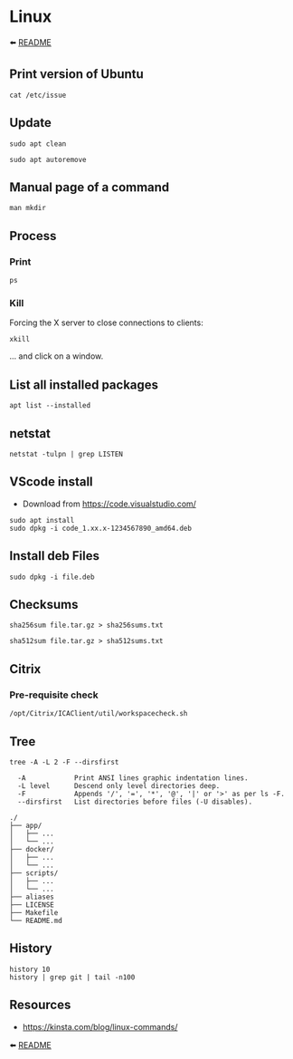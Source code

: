 # Linux

⬅️ [README](README.md)

## Print version of Ubuntu

```shell
cat /etc/issue
```

## Update

```shell
sudo apt clean
```

```shell
sudo apt autoremove
```

## Manual page of a command

```shell
man mkdir
```

## Process

### Print

```shell
ps
```

### Kill

Forcing the X server to close connections to clients:

```shell
xkill
```

... and click on a window.

## List all installed packages

```shell
apt list --installed
```

## netstat

```shell
netstat -tulpn | grep LISTEN
```

## VScode install

- Download from https://code.visualstudio.com/

```shell
sudo apt install
sudo dpkg -i code_1.xx.x-1234567890_amd64.deb
```

## Install deb Files

```shell
sudo dpkg -i file.deb
```

## Checksums

```shell
sha256sum file.tar.gz > sha256sums.txt
```

```shell
sha512sum file.tar.gz > sha512sums.txt
```

## Citrix

### Pre-requisite check

```shell
/opt/Citrix/ICAClient/util/workspacecheck.sh
```

## Tree

```shell
tree -A -L 2 -F --dirsfirst
```

```
  -A            Print ANSI lines graphic indentation lines.
  -L level      Descend only level directories deep.
  -F            Appends '/', '=', '*', '@', '|' or '>' as per ls -F.
  --dirsfirst   List directories before files (-U disables).
```

```
./
├── app/
│   ├── ...
│   └── ...
├── docker/
│   ├── ...
│   └── ...
├── scripts/
│   ├── ...
│   └── ...
├── aliases
├── LICENSE
├── Makefile
└── README.md
```

## History

```
history 10
history | grep git | tail -n100
```

## Resources

- https://kinsta.com/blog/linux-commands/

⬅️ [README](README.md)